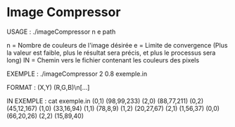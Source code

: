 # Image Compressor

USAGE : ./imageCompressor n e path

n   =   Nombre de couleurs de l'image désirée
e   =   Limite de convergence (Plus la valeur est faible, plus le résultat sera précis, et plus le processus sera long)
IN  =   Chemin vers le fichier contenant les couleurs des pixels

EXEMPLE :   ./imageCompressor 2 0.8 exemple.in

FORMAT  :   (X,Y) (R,G,B)\n[...]

IN EXEMPLE : cat exemple.in
(0,1) (98,99,233)
(2,0) (88,77,211)
(0,2) (45,12,167)
(1,0) (33,16,94)
(1,1) (78,8,9)
(1,2) (20,27,67)
(2,1) (1,56,37)
(0,0) (66,20,26)
(2,2) (15,89,40)